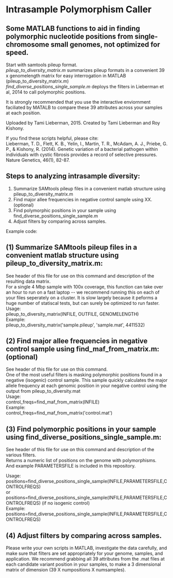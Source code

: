 Intrasample Polymorphism Caller
================
Some MATLAB functions to aid in finding polymorphic nucleotide positions from single-chromosome small genomes, not optimized for speed.
------------------------------------------------------------

Start with samtools pileup format. <br>
*pileup_to_diversity_matrix.m* summarizes pileup formats in a convenient 39 x genomelength matrix for easy interrogation in MATLAB (pileup_to_diversity_matrix.m) <br>
*find_diverse_positions_single_sample.m* deploys the filters in Lieberman et al, 2014 to call polymorphic positions.

It is strongly recommended that you use the interactive enviornment faciliated by MATALB to compare these 39 attributes across your samples at each position. <br>

Uploaded by Tami Lieberman, 2015. Created by Tami Lieberman and Roy Kishony. <br>

If you find these scripts helpful, please cite: <br>
Lieberman, T. D., Flett, K. B., Yelin, I., Martin, T. R., McAdam, A. J., Priebe, G. P., & Kishony, R. (2014). Genetic variation of a bacterial pathogen within individuals with cystic fibrosis provides a record of selective pressures. Nature Genetics, 46(1), 82-87.



Steps to analyzing intrasample diversity: <br>
------------------------------------------------------------
1) Summarize SAMtools pileup files in a convenient matlab structure using pileup_to_diversity_matrix.m  <br>
2) Find major allee frequencies in negative control sample using XX.  (optional) <br>
3) Find polymorphic positions in your sample using find_diverse_positions_single_sample.m <br>
4) Adjust filters by comparing across samples.

Example code:


(1) Summarize SAMtools pileup files in a convenient matlab structure using pileup_to_diversity_matrix.m: <br>
------------------------------------------------------------
See header of this file for use on this command and description of the resulting data matrix.<br>
For a single 4 Mbp sample with 100x coverage, this function can take over an hour to run on a fast laptop --  we recommend running this on each of your files seperately on a cluster. It is slow largely because it peforms a huge number of statiscal tests, but can surely be optimized to run faster. <br>
Usage:<br>
pileup_to_diversity_matrix(INFILE, OUTFILE, GENOMELENGTH)<br>
Example:<br>
pileup_to_diversity_matrix('sample.pileup', 'sample.mat', 4411532) <br>

(2) Find major allee frequencies in negative control sample using find_maf_from_matrix.m: (optional)<br>
------------------------------------------------------------
See header of this file for use on this command. <br>
One of the most useful filters is masking polymorphic positions found in a negative (isogenic) control sample. This sample quickly calculates the major allele frequency at each genomic position in your negative control using the output from pileup_to_diversity.mat<br>
Usage:<br>
control_freqs=find_maf_from_matrix(INFILE)<br>
Example:<br>
control_freqs=find_maf_from_matrix('control.mat')<br>


(3) Find polymorphic positions in your sample using find_diverse_positions_single_sample.m:  <br>
------------------------------------------------------------
See header of this file for use on this command and description of the various filters.<br>
Returns a numeric list of positions on the genome with polymorphisms. <br>
And example PARAMETERSFILE is included in this repository. 

Usage:<br>
positions=find_diverse_positions_single_sample(INFILE,PARAMETERSFILE,CONTROLFREQS)<br>
or<br>
positions=find_diverse_positions_single_sample(INFILE,PARAMETERSFILE,CONTROLFREQS) (if no isogenic control) <br>
Example:<br>
positions=find_diverse_positions_single_sample(INFILE,PARAMETERSFILE,CONTROLFREQS)<br>


(4) Adjust filters by comparing across samples. <br>
------------------------------------------------------------
Please write your own scripts in MATLAB, investigate the data carefully, and make sure that filters are set appropriately for your genome, samples, and application.
We recommend grabbing all 39 attributes from the .mat files at each candidate variant position in your samples, to make a 3 dimensional matrix of dimension (39 X numpositions X numsamples).
